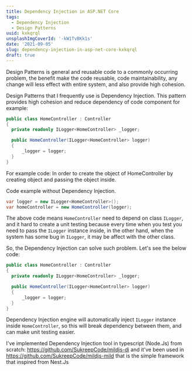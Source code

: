 ```yaml
---
title: Dependency Injection in ASP.NET Core
tags:
  - Dependency Injection
  - Design Patterns
uuid: kxkqrql
unsplashImgCoverId: '-kW1TvBKk1s'
date: '2021-09-05'
slug: dependency-injection-in-asp-net-core-kxkqrql
draft: true
---
```


Design Patterns is general and reusable code to a commonly occurring problem, the benefit make the code reusable, code maintainability, any change will less effect with entire system, and also provide high cohesion.

Design Patterns that I frequently use is Dependency Injection.
This pattern provides high cohesion and reduce dependency of code component for example:

```c#
public class HomeController : Controller
{
  private readonly ILogger<HomeController> _logger;

  public HomeController(ILogger<HomeController> logger)
  {
      _logger = logger;
  }
}
```

For example code: In order to create the object of HomeController by creating object and passing the object inside.

Code example without Dependency Injection.

```c#
var logger = new ILogger<HomeController>();
var homeController = new HomeController(logger);
```

The above code means `HomeController` need to depend on class `ILogger`, and it hard to create a unit testing because every time when you test you need to pass the `ILogger` instance inside, in the other hand, when the system has some bug in `ILogger`, it may be affect with the other class.

So, the Dependency Injection can solve such problem. Let's see the below code:

```c#
public class HomeController : Controller
{
  private readonly ILogger<HomeController> _logger;

  public HomeController(ILogger<HomeController> logger)
  {
      _logger = logger;
  }
}
```

Dependency Injection engine will automatically inject `ILogger` instance inside `HomeController`, so this will break dependency between them, and can make unit testing easier.

I've implemented Dependency Injection tool in typescript (Node.Js)  from scratch: https://github.com/SukreepCode/mildjs-di and it've been used in https://github.com/SukreepCode/mildjs-mild that is the simple framework that inspired from Nest.Js
